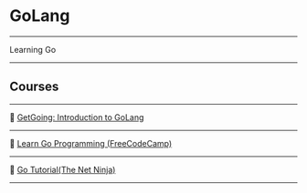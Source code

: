 # GoLang

---

Learning Go

---

## Courses

---

🔗 [GetGoing: Introduction to GoLang](https://www.udemy.com/share/101uhu3@Wy5ix9Xo3nX1L7U7jfKBiLniZneLeQwvy9Gg_pmopILYw7GsQ_AKV32JeWfpjSO-4w==/)

---

🔗 [Learn Go Programming (FreeCodeCamp)](https://youtu.be/YS4e4q9oBaU)

---

🔗 [Go Tutorial(The Net Ninja)](https://youtu.be/etSN4X_fCnM)

---